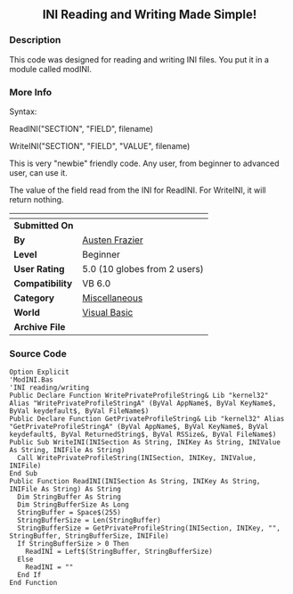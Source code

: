 ﻿<div align="center">

## INI Reading and Writing Made Simple\!


</div>

### Description

This code was designed for reading and writing INI files. You put it in a module called modINI.
 
### More Info
 
Syntax:

ReadINI("SECTION", "FIELD", filename)

WriteINI("SECTION", "FIELD", "VALUE", filename)

This is very "newbie" friendly code. Any user, from beginner to advanced user, can use it.

The value of the field read from the INI for ReadINI. For WriteINI, it will return nothing.


<span>             |<span>
---                |---
**Submitted On**   |
**By**             |[Austen Frazier](https://github.com/Planet-Source-Code/PSCIndex/blob/master/ByAuthor/austen-frazier.md)
**Level**          |Beginner
**User Rating**    |5.0 (10 globes from 2 users)
**Compatibility**  |VB 6\.0
**Category**       |[Miscellaneous](https://github.com/Planet-Source-Code/PSCIndex/blob/master/ByCategory/miscellaneous__1-1.md)
**World**          |[Visual Basic](https://github.com/Planet-Source-Code/PSCIndex/blob/master/ByWorld/visual-basic.md)
**Archive File**   |[](https://github.com/Planet-Source-Code/austen-frazier-ini-reading-and-writing-made-simple__1-61508/archive/master.zip)





### Source Code

```
Option Explicit
'ModINI.Bas
'INI reading/writing
Public Declare Function WritePrivateProfileString& Lib "kernel32" Alias "WritePrivateProfileStringA" (ByVal AppName$, ByVal KeyName$, ByVal keydefault$, ByVal FileName$)
Public Declare Function GetPrivateProfileString& Lib "kernel32" Alias "GetPrivateProfileStringA" (ByVal AppName$, ByVal KeyName$, ByVal keydefault$, ByVal ReturnedString$, ByVal RSSize&, ByVal FileName$)
Public Sub WriteINI(INISection As String, INIKey As String, INIValue As String, INIFile As String)
  Call WritePrivateProfileString(INISection, INIKey, INIValue, INIFile)
End Sub
Public Function ReadINI(INISection As String, INIKey As String, INIFile As String) As String
  Dim StringBuffer As String
  Dim StringBufferSize As Long
  StringBuffer = Space$(255)
  StringBufferSize = Len(StringBuffer)
  StringBufferSize = GetPrivateProfileString(INISection, INIKey, "", StringBuffer, StringBufferSize, INIFile)
  If StringBufferSize > 0 Then
    ReadINI = Left$(StringBuffer, StringBufferSize)
  Else
    ReadINI = ""
  End If
End Function
```

